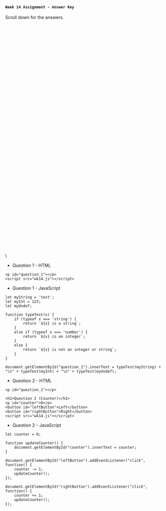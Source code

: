 **`Week 14 Assignment - Answer Key`**
\
\
Scroll down for the answers.
\
\
\
\
\
\
\
\
\
\
\
\
\
\
\
\
\
\
\
\
\
\
\
\
\
\
\
\
\
\
\
\
\
\
\
\
\
\
\
\
\
\
\
\
\
\

- Question 1 - HTML
```
<p id="question_1"></p>
<script src="wk14.js"></script>
```
- Question 1 - JavaScript
```
let myString = 'test';
let myInt = 123;
let myUndef;

function typeTest(x) {
    if (typeof x === 'string') {
        return `${x} is a string`;
    }
    else if (typeof x === 'number') {
        return `${x} is an integer`;
    }
    else {
        return `${x} is not an integer or string`;
    }
}

document.getElementById("question_1").innerText = typeTest(myString) + "\n" + typeTest(myInt) + "\n" + typeTest(myUndef);
```
- Question 2 - HTML
```
<p id="question_1"></p>

<h2>Question 2 (Counter)</h2>
<p id="counter">0</p>
<button id="leftButton">Left</button>
<button id="rightButton">Right</button>
<script src="wk14.js"></script>  
```

- Question 2 - JavaScript
```
let counter = 0;

function updateCounter() {
    document.getElementById("counter").innerText = counter;
}

document.getElementById("leftButton").addEventListener("click", function() {
    counter -= 1;
    updateCounter();
});

document.getElementById("rightButton").addEventListener("click", function() {
    counter += 1;
    updateCounter();
});
```
